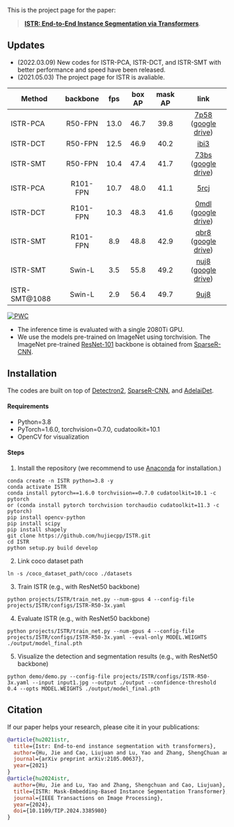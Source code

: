 This is the project page for the paper:

>[**ISTR: End-to-End Instance Segmentation via Transformers**](https://arxiv.org/abs/2105.00637).

<!-- :star:**Highlights:**
- **GPU Friendly**: Four 1080Ti/2080Ti GPUs can handle the training for R50, R101 backbones with ISTR.
- **High Performance**: On COCO test-dev, ISTR-R50-3x gets 46.8/38.6 box/mask AP, and ISTR-R101-3x gets 48.1/39.9 box/mask AP. -->

## Updates
- (2022.03.09) New codes for ISTR-PCA, ISTR-DCT, and ISTR-SMT with better performance and speed have been released.
- (2021.05.03) The project page for ISTR is avaliable.

Method   | backbone | fps | box AP | mask AP | link
---      |   :---:  |  :---:|:---:   |:---:    |:---:
ISTR-PCA | R50-FPN  | 13.0  | 46.7   | 39.8    | [7p58](https://pan.baidu.com/s/1WZsA1OBH9NPtig8kaUmpjw?pwd=7p58) ([google drive](https://drive.google.com/drive/folders/1TAFFSu2MIEmaUIGrH5lCulp12Th0xvSK?usp=sharing))
ISTR-DCT | R50-FPN  | 12.5  | 46.9   | 40.2    | [ibi3](https://pan.baidu.com/s/1gsVq53bP1ZyPDoxIlEkamg?pwd=ibi3)
ISTR-SMT | R50-FPN  | 10.4  | 47.4   | 41.7    | [73bs](https://pan.baidu.com/s/1aGAGvqs5jcly8Ywh_KP6SA?pwd=73bs) ([google drive](https://drive.google.com/drive/folders/1TAFFSu2MIEmaUIGrH5lCulp12Th0xvSK?usp=sharing))
ISTR-PCA | R101-FPN | 10.7  | 48.0   | 41.1    | [5rcj](https://pan.baidu.com/s/11Mi_kGVUIDBz1U6jgW0GnQ?pwd=5rcj)
ISTR-DCT | R101-FPN | 10.3  | 48.3   | 41.6    | [0mdl](https://pan.baidu.com/s/1SCoT6Pc92GdHWIsaW_Elug?pwd=0mdl) ([google drive](https://drive.google.com/drive/folders/1HfB3G99ftLg009SThwpbu4toyxDtOXtA?usp=sharing))
ISTR-SMT | R101-FPN | 8.9   | 48.8   | 42.9    | [qbr8](https://pan.baidu.com/s/1jXowvA5xR_U191p-CAkWOA?pwd=qbr8) ([google drive](https://drive.google.com/drive/folders/1P94TotinnovT3z3eqMDik8myPtefFV9I?usp=sharing))
ISTR-SMT | Swin-L   | 3.5   | 55.8   | 49.2    | [nuj8](https://pan.baidu.com/s/1pcAM6jDKspqve3X_I2KRJA?pwd=nuj8) ([google drive](https://drive.google.com/drive/folders/1bBUa005luB6ABwQrTYUPcZNlB-f7156c?usp=sharing))
ISTR-SMT@1088 | Swin-L | 2.9 | 56.4 | 49.7 | [9uj8](https://pan.baidu.com/s/1AjH9VyLc01tKWSzw2ee8tQ?pwd=9uj8)

[![PWC](https://img.shields.io/endpoint.svg?url=https://paperswithcode.com/badge/istr-end-to-end-instance-segmentation-with/instance-segmentation-on-coco)](https://paperswithcode.com/sota/instance-segmentation-on-coco?p=istr-end-to-end-instance-segmentation-with)


- The inference time is evaluated with a single 2080Ti GPU.
- We use the models pre-trained on ImageNet using torchvision. The ImageNet pre-trained [ResNet-101](https://drive.google.com/drive/u/1/folders/19UaSgR4OwqA-BhCs_wG7i6E-OXC5NR__) backbone is obtained from [SparseR-CNN](https://github.com/PeizeSun/SparseR-CNN/blob/main/tools/convert-torchvision-to-d2.py).

## Installation
The codes are built on top of [Detectron2](https://github.com/facebookresearch/detectron2), [SparseR-CNN](https://github.com/PeizeSun/SparseR-CNN), and [AdelaiDet](https://github.com/aim-uofa/AdelaiDet).

#### Requirements
- Python=3.8
- PyTorch=1.6.0, torchvision=0.7.0, cudatoolkit=10.1
- OpenCV for visualization

#### Steps
1. Install the repository (we recommend to use [Anaconda](https://www.anaconda.com/) for installation.)
```
conda create -n ISTR python=3.8 -y
conda activate ISTR
conda install pytorch==1.6.0 torchvision==0.7.0 cudatoolkit=10.1 -c pytorch
or (conda install pytorch torchvision torchaudio cudatoolkit=11.3 -c pytorch)
pip install opencv-python
pip install scipy
pip install shapely
git clone https://github.com/hujiecpp/ISTR.git
cd ISTR
python setup.py build develop
```

2. Link coco dataset path
```
ln -s /coco_dataset_path/coco ./datasets
```

3. Train ISTR (e.g., with ResNet50 backbone)
```
python projects/ISTR/train_net.py --num-gpus 4 --config-file projects/ISTR/configs/ISTR-R50-3x.yaml
```

4. Evaluate ISTR (e.g., with ResNet50 backbone)
```
python projects/ISTR/train_net.py --num-gpus 4 --config-file projects/ISTR/configs/ISTR-R50-3x.yaml --eval-only MODEL.WEIGHTS ./output/model_final.pth
```

5. Visualize the detection and segmentation results (e.g., with ResNet50 backbone)
```
python demo/demo.py --config-file projects/ISTR/configs/ISTR-R50-3x.yaml --input input1.jpg --output ./output --confidence-threshold 0.4 --opts MODEL.WEIGHTS ./output/model_final.pth
```

## Citation

If our paper helps your research, please cite it in your publications:

```BibTeX
@article{hu2021istr,
  title={Istr: End-to-end instance segmentation with transformers},
  author={Hu, Jie and Cao, Liujuan and Lu, Yao and Zhang, ShengChuan and Wang, Yan and Li, Ke and Huang, Feiyue and Shao, Ling and Ji, Rongrong},
  journal={arXiv preprint arXiv:2105.00637},
  year={2021}
}
@article{hu2024istr,
  author={Hu, Jie and Lu, Yao and Zhang, Shengchuan and Cao, Liujuan},
  title={ISTR: Mask-Embedding-Based Instance Segmentation Transformer},
  journal={IEEE Transactions on Image Processing},  
  year={2024},
  doi={10.1109/TIP.2024.3385980}
}
```

